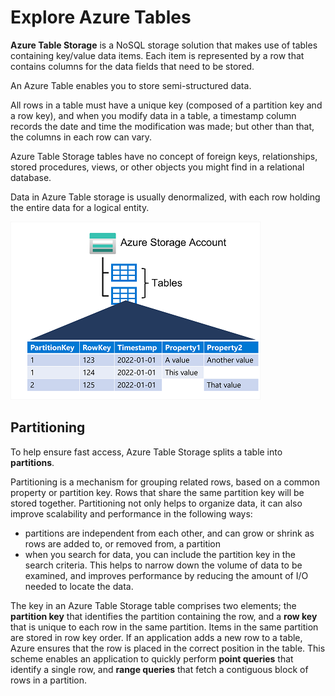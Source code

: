 # Explore Azure Tables

**Azure Table Storage** is a NoSQL storage solution that makes use of tables containing key/value data items. Each item is represented by a row that contains columns for the data fields that need to be stored.

An Azure Table enables you to store semi-structured data. 

All rows in a table must have a unique key (composed of a partition key and a row key), and when you modify data in a table, a timestamp column records the date and time the modification was made; but other than that, the columns in each row can vary. 

Azure Table Storage tables have no concept of foreign keys, relationships, stored procedures, views, or other objects you might find in a relational database. 

Data in Azure Table storage is usually denormalized, with each row holding the entire data for a logical entity. 

![Azure Tables](azure_tables.png)

## Partitioning

To help ensure fast access, Azure Table Storage splits a table into **partitions**. 

Partitioning is a mechanism for grouping related rows, based on a common property or partition key. Rows that share the same partition key will be stored together. Partitioning not only helps to organize data, it can also improve scalability and performance in the following ways:
- partitions are independent from each other, and can grow or shrink as rows are added to, or removed from, a partition
- when you search for data, you can include the partition key in the search criteria. This helps to narrow down the volume of data to be examined, and improves performance by reducing the amount of I/O needed to locate the data.

The key in an Azure Table Storage table comprises two elements; the **partition key** that identifies the partition containing the row, and a **row key** that is unique to each row in the same partition. Items in the same partition are stored in row key order. If an application adds a new row to a table, Azure ensures that the row is placed in the correct position in the table. This scheme enables an application to quickly perform **point queries** that identify a single row, and **range queries** that fetch a contiguous block of rows in a partition.